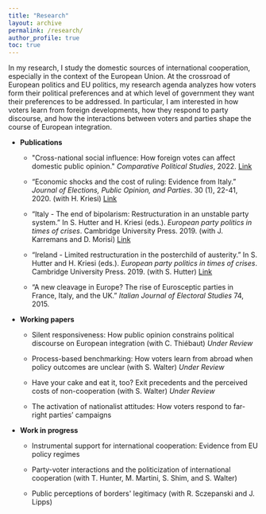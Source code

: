 ```yaml
---
title: "Research"
layout: archive
permalink: /research/
author_profile: true
toc: true
---
```



In my research, I study the domestic sources of international cooperation, especially in the context of the European Union. At the crossroad of European politics and EU politics, my research agenda analyzes how voters form their political preferences and at which level of government they want their preferences to be addressed. In particular, I am interested in how voters learn from foreign developments, how they respond to party discourse, and how the interactions between voters and parties shape the course of European integration. 



- **Publications**

    - "Cross-national social influence: How foreign votes can affect domestic public opinion." <em>Comparative Political Studies</em>, 2022. <a href="https://journals.sagepub.com/doi/full/10.1177/00104140221088846">Link</a>

	- “Economic shocks and the cost of ruling: Evidence from Italy.” <em>Journal of Elections, Public Opinion, and Parties</em>. 30 (1), 22-41, 2020. (with H. Kriesi) <a href="https://www.tandfonline.com/doi/full/10.1080/17457289.2019.1571496">Link</a>

	- “Italy - The end of bipolarism: Restructuration in an unstable party system.” In S. Hutter and H. Kriesi (eds.). <em>European party politics in times of crises</em>. Cambridge University Press. 2019. (with J. Karremans and D. Morisi) <a href="https://www.cambridge.org/core/books/european-party-politics-in-times-of-crisis/italy-the-end-of-bipolarism-restructuration-in-an-unstable-party-system/23471B3E30ED5B76FBDC6A1A08FBCEE8">Link</a> 

	- “Ireland - Limited restructuration in the posterchild of austerity.” In S. Hutter and H. Kriesi (eds.). <em>European party politics in times of crises</em>. Cambridge University Press. 2019. (with S. Hutter) <a href="https://www.cambridge.org/core/books/european-party-politics-in-times-of-crisis/ireland-limited-restructuration-in-the-poster-child-of-austerity/50B07F6AEB93C93A19E21795AB19E19C">Link</a>

	- “A new cleavage in Europe? The rise of Eurosceptic parties in France, Italy, and the UK.” <em>Italian Journal of Electoral Studies</em> 74, 2015. 


- **Working papers**
    
    
	- Silent responsiveness: How public opinion constrains political discourse on European integration (with C. Thiébaut) <em>Under Review</em>

	- Process-based benchmarking: How voters learn from abroad when policy outcomes are unclear (with S. Walter) <em>Under Review</em>

	- Have your cake and eat it, too? Exit precedents and the perceived costs of non-cooperation (with S. Walter) <em>Under Review</em>

	- The activation of nationalist attitudes: How voters respond to far-right parties’ campaigns



- **Work in progress**
    
    - Instrumental support for international cooperation: Evidence from EU policy regimes

	- Party-voter interactions and the politicization of international cooperation (with T. Hunter, M. Martini, S. Shim, and S. Walter)

	- Public perceptions of borders' legitimacy (with R. Sczepanski and J. Lipps)
